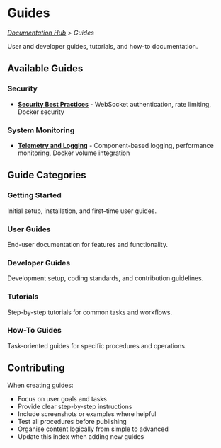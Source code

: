 # Guides

*[Documentation Hub](../README.md) > Guides*

User and developer guides, tutorials, and how-to documentation.

## Available Guides

### Security
- **[Security Best Practices](security.md)** - WebSocket authentication, rate limiting, Docker security

### System Monitoring
- **[Telemetry and Logging](telemetry-logging.md)** - Component-based logging, performance monitoring, Docker volume integration

## Guide Categories

### Getting Started
Initial setup, installation, and first-time user guides.

### User Guides
End-user documentation for features and functionality.

### Developer Guides
Development setup, coding standards, and contribution guidelines.

### Tutorials
Step-by-step tutorials for common tasks and workflows.

### How-To Guides
Task-oriented guides for specific procedures and operations.

## Contributing

When creating guides:

- Focus on user goals and tasks
- Provide clear step-by-step instructions
- Include screenshots or examples where helpful
- Test all procedures before publishing
- Organise content logically from simple to advanced
- Update this index when adding new guides